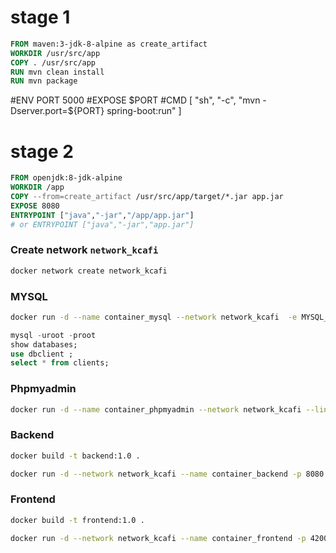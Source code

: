 # stage 1
``` dockerfile
FROM maven:3-jdk-8-alpine as create_artifact
WORKDIR /usr/src/app
COPY . /usr/src/app
RUN mvn clean install
RUN mvn package
```

#ENV PORT 5000
#EXPOSE $PORT
#CMD [ "sh", "-c", "mvn -Dserver.port=${PORT} spring-boot:run" ]

# stage 2

``` dockerfile
FROM openjdk:8-jdk-alpine
WORKDIR /app 
COPY --from=create_artifact /usr/src/app/target/*.jar app.jar
EXPOSE 8080
ENTRYPOINT ["java","-jar","/app/app.jar"]
# or ENTRYPOINT ["java","-jar","app.jar"]
```

### Create network  `network_kcafi`
``` sh
docker network create network_kcafi
```

### MYSQL 

``` sh
docker run -d --name container_mysql --network network_kcafi  -e MYSQL_ROOT_PASSWORD=root -e MYSQL_DATABASE=dbclient -d mysql:8
```

``` sql
mysql -uroot -proot
show databases;
use dbclient ;
select * from clients;
```
### Phpmyadmin 
``` sh
docker run -d --name container_phpmyadmin --network network_kcafi --link container_mysql:db -p 7000:80 -v /some/local/directory/config.user.inc.php:/etc/phpmyadmin/config.user.inc.php phpmyadmin
``` 

### Backend
``` sh
docker build -t backend:1.0 .
```
``` sh
docker run -d --network network_kcafi --name container_backend -p 8080:8080 backend:1.0
```
### Frontend
``` sh
docker build -t frontend:1.0 .
```
``` sh
docker run -d --network network_kcafi --name container_frontend -p 4200:80 frontend:1.0
```

